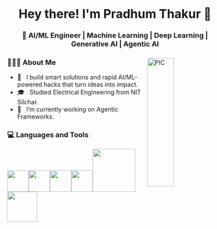 <h1 align="center">Hey there! I'm Pradhum Thakur 👋 </h1>
<h3 align="center">🚀 AI/ML Engineer | Machine Learning | Deep Learning | Generative AI | Agentic AI </h3>
<div>
<img width = "35%" align="right" alt="PIC" height="300px" 
src="https://media2.giphy.com/media/v1.Y2lkPTc5MGI3NjExZTd0YmNhOTZmYWRkbzhmcWo1d2c0NXNkdG11ZjY0cmVxanR3eTdwdyZlcD12MV9pbnRlcm5hbF9naWZfYnlfaWQmY3Q9Zw/YAy9NNu16pYYg/giphy.gif" />
<div align="left"> 
  <h3> 👨🏻‍💻 About Me </h3>

  - 🤔 &nbsp; I build smart solutions and rapid AI/ML-powered hacks that turn ideas into impact.
  - 🎓 &nbsp; Studied Electrical Engineering from NIT Silchar.
  - 💼 &nbsp; I’m currently working on Agentic Frameworks.
 
</div> 
</div>

<div>
  <h3> 💻 Languages and Tools </h3>
  <p>
   <img src="https://media.giphy.com/media/3rCcV6sC1o2GY/giphy.gif" width="50"><img src="https://i.giphy.com/media/LMt9638dO8dftAjtco/200.webp"   width="50"><img src="https://i.giphy.com/media/IdyAQJVN2kVPNUrojM/200.webp" width="50"><img src="https://media.giphy.com/media/SU2ic3wTfuC6JhD1lA/giphy.gif" width="50"><img src="https://media.giphy.com/media/kH1DBkPNyZPOk0BxrM/giphy.gif" width="100"><img src="https://media.giphy.com/media/SsCYf6DRFJrOpP0IoM/giphy.gif" width="70">
  <p>
</div> 


